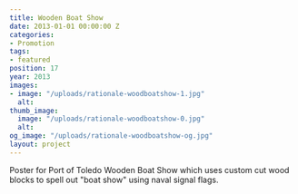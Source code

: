 ```yaml
---
title: Wooden Boat Show
date: 2013-01-01 00:00:00 Z
categories:
- Promotion
tags:
- featured
position: 17
year: 2013
images:
- image: "/uploads/rationale-woodboatshow-1.jpg"
  alt: 
thumb_image:
  image: "/uploads/rationale-woodboatshow-0.jpg"
  alt: 
og_image: "/uploads/rationale-woodboatshow-og.jpg"
layout: project
---
```


Poster for Port of Toledo Wooden Boat Show which uses custom cut wood blocks to spell out "boat show" using naval signal flags.

